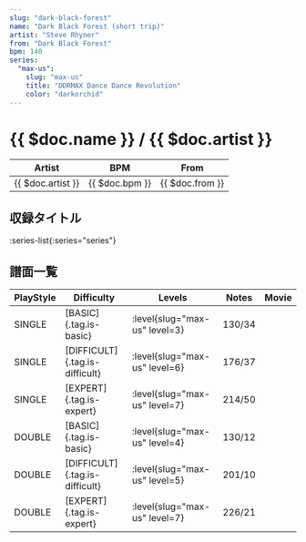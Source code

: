```yaml
---
slug: "dark-black-forest"
name: "Dark Black Forest (short trip)"
artist: "Steve Rhyner"
from: "Dark Black Forest"
bpm: 140
series:
  "max-us":
    slug: "max-us"
    title: "DDRMAX Dance Dance Revolution"
    color: "darkorchid"
---
```


# {{ $doc.name }} / {{ $doc.artist }}

|Artist|BPM|From|
|------|---|----|
|{{ $doc.artist }}|{{ $doc.bpm }}|{{ $doc.from }}|

## 収録タイトル

:series-list{:series="series"}

## 譜面一覧

|PlayStyle|Difficulty|Levels|Notes|Movie|
|---------|----------|------|-----|-----|
|SINGLE|[BASIC]{.tag.is-basic}|:level{slug="max-us" level=3}|130/34||
|SINGLE|[DIFFICULT]{.tag.is-difficult}|:level{slug="max-us" level=6}|176/37||
|SINGLE|[EXPERT]{.tag.is-expert}|:level{slug="max-us" level=7}|214/50||
|DOUBLE|[BASIC]{.tag.is-basic}|:level{slug="max-us" level=4}|130/12||
|DOUBLE|[DIFFICULT]{.tag.is-difficult}|:level{slug="max-us" level=5}|201/10||
|DOUBLE|[EXPERT]{.tag.is-expert}|:level{slug="max-us" level=7}|226/21||
